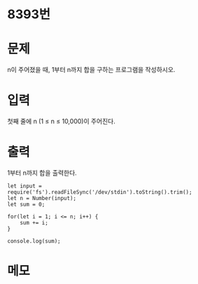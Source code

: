 # 8393번


# 문제
n이 주어졌을 때, 1부터 n까지 합을 구하는 프로그램을 작성하시오.

# 입력
첫째 줄에 n (1 ≤ n ≤ 10,000)이 주어진다.

# 출력
1부터 n까지 합을 출력한다.
```
let input = require('fs').readFileSync('/dev/stdin').toString().trim();
let n = Number(input);
let sum = 0;

for(let i = 1; i <= n; i++) {
    sum += i;
}

console.log(sum);
```

# 메모

